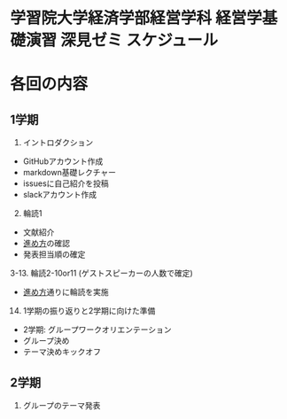 # 学習院大学経済学部経営学科 経営学基礎演習 深見ゼミ スケジュール

#  各回の内容
## 1学期
1. イントロダクション
  - GitHubアカウント作成
  - markdown基礎レクチャー
  - issuesに自己紹介を投稿
  - slackアカウント作成  
  
2. 輪読1
  - 文献紹介
  - [進め方](https://github.com/icat-lab/icat_lab/blob/master/literature_review.md)の確認
  - 発表担当順の確定   

3-13. 輪読2-10or11 (ゲストスピーカーの人数で確定)
  - [進め方](https://github.com/icat-lab/icat_lab/blob/master/literature_review.md)通りに輪読を実施

14. 1学期の振り返りと2学期に向けた準備
  - 2学期: グループワークオリエンテーション
  - グループ決め
  - テーマ決めキックオフ
  
## 2学期
1. グループのテーマ発表
